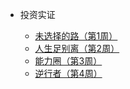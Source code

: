 - 投资实证

  - [未选择的路（第1周）](investment20200105.md)
  - [人生足别离（第2周）](investment20200112.md)
  - [能力圈（第3周）](investment20200119.md)
  - [逆行者（第4周）](investment20200126.md)